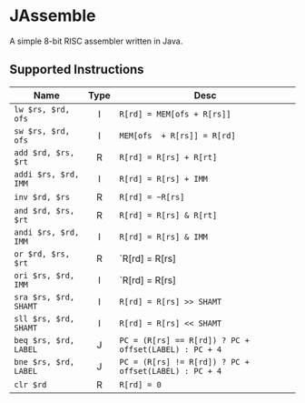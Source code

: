 # JAssemble
A simple 8-bit RISC assembler written in Java.

## Supported Instructions
|Name                   | Type |  Desc                    |
|-----------------------|:---:|-----------------------------|
|`lw $rs, $rd, ofs`     | I | `R[rd] = MEM[ofs + R[rs]]`  |
|`sw $rs, $rd, ofs`     | I | `MEM[ofs  + R[rs]] = R[rd]` |
|`add $rd, $rs, $rt`    | R | `R[rd] = R[rs] + R[rt]`     |
|`addi $rs, $rd, IMM`   | I | `R[rd] = R[rs] + IMM`       |
|`inv $rd, $rs`         | R | `R[rd] = ~R[rs]`            |
|`and $rd, $rs, $rt`    | R | `R[rd] = R[rs] & R[rt]`     |
|`andi $rs, $rd, IMM`   | I | `R[rd] = R[rs] & IMM`       |
|`or $rd, $rs, $rt`     | R | `R[rd] = R[rs] | R[rt]`     |
|`ori $rs, $rd, IMM`    | I | `R[rd] = R[rs] | IMM`       |
|`sra $rs, $rd, SHAMT`  | I | `R[rd] = R[rs] >> SHAMT`    |
|`sll $rs, $rd, SHAMT`  | I | `R[rd] = R[rs] << SHAMT`    |
|`beq $rs, $rd, LABEL`  | J | `PC = (R[rs] == R[rd]) ? PC + offset(LABEL) : PC + 4`  |
|`bne $rs, $rd, LABEL`  | J | `PC = (R[rs] != R[rd]) ? PC + offset(LABEL) : PC + 4`  |
|`clr $rd`              | R | `R[rd] = 0`                 |

